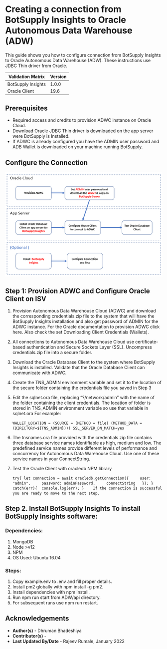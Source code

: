 # Creating a connection from BotSupply Insights to  Oracle Autonomous Data Warehouse (ADW)

This guide shows you how to configure connection from BotSupply Insights to  Oracle Autonomous Data Warehouse (ADW).
These instructions use JDBC Thin driver from Oracle.


| Validation Matrix  | Version  |
| ------------- | ------------- |
| BotSupply Insights  | 1.0.0  |
| Oracle Client  | 19.6  |


## **Prerequisites**

- Required access and credits to provision ADWC instance on Oracle Cloud.
- Download Oracle JDBC Thin driver is downloaded on the app server were BotSupply is Installed.
- If ADWC is already configured you have the ADMIN user password and ADB Wallet is downloaded on your machine running BotSupply.

## **Configure the Connection**

![adb](./images/botsupply-connection-steps-diagram.png)


## Step 1:  Provision ADWC and Configure Oracle Client on ISV  

1. Provision Autonomous Data Warehouse Cloud (ADWC) and download the corresponding credentials.zip file to the system that will have the BotSupply Insights installation and also get password of ADMIN for the ADWC instance. For the Oracle documentation to provision ADWC click here. Also check the set Downloading Client Credentials (Wallets).

2. All connections to Autonomous Data Warehouse Cloud use certificate-based authentication and Secure Sockets Layer (SSL). Uncompress credentials.zip file into a secure folder.

3. Download the Oracle Database Client to the system where BotSupply Insights is installed.   Validate that the Oracle Database Client can communicate with ADWC.

4. Create the TNS_ADMIN environment variable and set it to the location of the secure folder containing the credentials file you saved in Step 3

5. Edit the sqlnet.ora file, replacing “?/network/admin” with the name of the folder containing the client credentials. The location of folder is stored in TNS_ADMIN environment variable so use that variable in sqlnet.ora For example:

    ```
    WALLET_LOCATION = (SOURCE = (METHOD = file) (METHOD_DATA = (DIRECTORY=${TNS_ADMIN}))) SSL_SERVER_DN_MATCH=yes
    ```

6. The tnsnames.ora file provided with the credentials zip file contains three database service names identifiable as high, medium and low. The predefined service names provide different levels of performance and concurrency for Autonomous Data Warehouse Cloud. Use one of these service names in your ConnectString.

7. Test the Oracle Client with oracledb NPM library

    ```
    try{ let connection = await oracledb.getConnection({     user: "admin",     password: adminPassword,     connectString   }); } catch(err){  console.log(err); }    If the connection is successful you are ready to move to the next step.
    ```

## Step 2. Install BotSupply Insights To install  BotSupply Insights software:  

### Dependencies:
1. MongoDB
2. Node >v12
3. NPM
4. OS Used: Ubuntu 16.04  

### Steps:
1. Copy example.env to .env and fill proper details.
2. Install pm2 globally with npm install -g pm2.
3. Install dependencies with npm install.
4. Run npm run start from ADW/api directory.
5. For subsequent runs use npm run restart.

## **Acknowledgements**
* **Author(s)** - Dhruman Bhadeshiya
* **Contributor(s)** -
* **Last Updated By/Date** - Rajeev Rumale, January 2022
